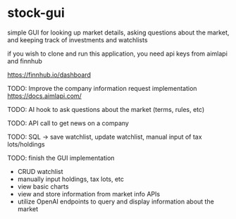# stock-gui
simple GUI for looking up market details, asking questions about the market, and keeping track of investments and watchlists

if you wish to clone and run this application, you need api keys from aimlapi and finnhub

https://finnhub.io/dashboard

TODO: Improve the company information request implementation https://docs.aimlapi.com/

TODO: AI hook to ask questions about the market (terms, rules, etc)

TODO: API call to get news on a company

TODO: SQL -> save watchlist, update watchlist, manual input of tax lots/holdings

TODO: finish the GUI implementation 
- CRUD watchlist
- manually input holdings, tax lots, etc
- view basic charts
- view and store information from market info APIs
- utilize OpenAI endpoints to query and display information about the market